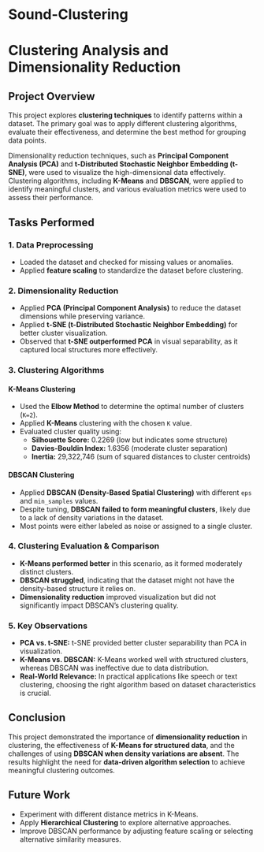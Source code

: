 # Sound-Clustering

# Clustering Analysis and Dimensionality Reduction

## **Project Overview**
This project explores **clustering techniques** to identify patterns within a dataset. The primary goal was to apply different clustering algorithms, evaluate their effectiveness, and determine the best method for grouping data points.

Dimensionality reduction techniques, such as **Principal Component Analysis (PCA)** and **t-Distributed Stochastic Neighbor Embedding (t-SNE)**, were used to visualize the high-dimensional data effectively. Clustering algorithms, including **K-Means** and **DBSCAN**, were applied to identify meaningful clusters, and various evaluation metrics were used to assess their performance.

## **Tasks Performed**
### **1. Data Preprocessing**
- Loaded the dataset and checked for missing values or anomalies.
- Applied **feature scaling** to standardize the dataset before clustering.

### **2. Dimensionality Reduction**
- Applied **PCA (Principal Component Analysis)** to reduce the dataset dimensions while preserving variance.
- Applied **t-SNE (t-Distributed Stochastic Neighbor Embedding)** for better cluster visualization.
- Observed that **t-SNE outperformed PCA** in visual separability, as it captured local structures more effectively.

### **3. Clustering Algorithms**
#### **K-Means Clustering**
- Used the **Elbow Method** to determine the optimal number of clusters (`K=2`).
- Applied **K-Means** clustering with the chosen `K` value.
- Evaluated cluster quality using:
  - **Silhouette Score:** 0.2269 (low but indicates some structure)
  - **Davies-Bouldin Index:** 1.6356 (moderate cluster separation)
  - **Inertia:** 29,322,746 (sum of squared distances to cluster centroids)

#### **DBSCAN Clustering**
- Applied **DBSCAN (Density-Based Spatial Clustering)** with different `eps` and `min_samples` values.
- Despite tuning, **DBSCAN failed to form meaningful clusters**, likely due to a lack of density variations in the dataset.
- Most points were either labeled as noise or assigned to a single cluster.

### **4. Clustering Evaluation & Comparison**
- **K-Means performed better** in this scenario, as it formed moderately distinct clusters.
- **DBSCAN struggled**, indicating that the dataset might not have the density-based structure it relies on.
- **Dimensionality reduction** improved visualization but did not significantly impact DBSCAN’s clustering quality.

### **5. Key Observations**
- **PCA vs. t-SNE:** t-SNE provided better cluster separability than PCA in visualization.
- **K-Means vs. DBSCAN:** K-Means worked well with structured clusters, whereas DBSCAN was ineffective due to data distribution.
- **Real-World Relevance:** In practical applications like speech or text clustering, choosing the right algorithm based on dataset characteristics is crucial.

## **Conclusion**
This project demonstrated the importance of **dimensionality reduction** in clustering, the effectiveness of **K-Means for structured data**, and the challenges of using **DBSCAN when density variations are absent**. The results highlight the need for **data-driven algorithm selection** to achieve meaningful clustering outcomes.

## **Future Work**
- Experiment with different distance metrics in K-Means.
- Apply **Hierarchical Clustering** to explore alternative approaches.
- Improve DBSCAN performance by adjusting feature scaling or selecting alternative similarity measures.

